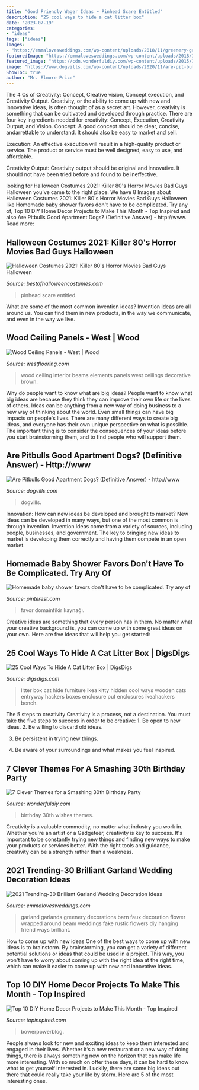 ```yaml
---
title: "Good Friendly Wager Ideas ~ Pinhead Scare Entitled"
description: "25 cool ways to hide a cat litter box"
date: "2023-07-19"
categories:
- "ideas"
tags: ["ideas"]
images:
- "https://emmalovesweddings.com/wp-content/uploads/2018/11/greenery-garland-wedding-decorations.jpg"
featuredImage: "https://emmalovesweddings.com/wp-content/uploads/2018/11/greenery-garland-wedding-decorations.jpg"
featured_image: "https://cdn.wonderfuldiy.com/wp-content/uploads/2015/12/30-Wishes.jpg"
image: "https://www.dogvills.com/wp-content/uploads/2020/11/are-pit-bulls-good-apartment-dogs-p.jpg"
ShowToc: true
author: "Mr. Elmore Price"
---
```



The 4 Cs of Creativity: Concept, Creative vision, Concept execution, and Creativity Output.
Creativity, or the ability to come up with new and innovative ideas, is often thought of as a secret art. However, creativity is something that can be cultivated and developed through practice. There are four key ingredients needed for creativity: Concept, Execution, Creativity Output, and Vision.
Concept: A good concept should be clear, concise, andarrettable to understand. It should also be easy to market and sell.

Execution: An effective execution will result in a high-quality product or service. The product or service must be well designed, easy to use, and affordable.

Creativity Output: Creativity output should be original and innovative. It should not have been tried before and found to be ineffective.

	

		
looking for Halloween Costumes 2021: Killer 80&#039;s Horror Movies Bad Guys Halloween you've came to the right place. We have 8 Images about Halloween Costumes 2021: Killer 80&#039;s Horror Movies Bad Guys Halloween like Homemade baby shower favors don&#039;t have to be complicated. Try any of, Top 10 DIY Home Decor Projects to Make This Month - Top Inspired and also Are Pitbulls Good Apartment Dogs? (Definitive Answer) - http://www. Read more:
		
    
## Halloween Costumes 2021: Killer 80&#039;s Horror Movies Bad Guys Halloween

<img loading=lazy src="https://1.bp.blogspot.com/-SMB0niz57V4/VAeGFIbPELI/AAAAAAAAMNo/rHSn4DDS4Rc/s1600/pinhead1.jpg" onerror="this.onerror=null;this.src='https://tse2.mm.bing.net/th?id=OIP.wd1kCbisG9qabWXb5z6_WQHaKR&amp;pid=15.1';" alt="Halloween Costumes 2021: Killer 80&#039;s Horror Movies Bad Guys Halloween">

_Source: bestofhalloweencostumes.com_

>pinhead scare entitled. 

	

What are some of the most common invention ideas?
Invention ideas are all around us. You can find them in new products, in the way we communicate, and even in the way we live.

    
## Wood Ceiling Panels - West | Wood

<img loading=lazy src="https://www.westflooring.com/wp-content/uploads/2020/09/wood-ceiling.jpg" onerror="this.onerror=null;this.src='https://tse2.mm.bing.net/th?id=OIP.gCQBqAXSHRLAKRWHLtOpzwHaJ4&amp;pid=15.1';" alt="Wood Ceiling Panels - West | Wood">

_Source: westflooring.com_

>wood ceiling interior beams elements panels west ceilings decorative brown. 

	

Why do people want to know what are big ideas?
People want to know what big ideas are because they think they can improve their own life or the lives of others. Ideas can be anything from a new way of doing business to a new way of thinking about the world. Even small things can have big impacts on people's lives. There are many different ways to create big ideas, and everyone has their own unique perspective on what is possible. The important thing is to consider the consequences of your ideas before you start brainstorming them, and to find people who will support them.

    
## Are Pitbulls Good Apartment Dogs? (Definitive Answer) - Http://www

<img loading=lazy src="https://www.dogvills.com/wp-content/uploads/2020/11/are-pit-bulls-good-apartment-dogs-p.jpg" onerror="this.onerror=null;this.src='https://tse2.mm.bing.net/th?id=OIP.ZRzPXUSHJt8jKwRvA6PpRwHaLH&amp;pid=15.1';" alt="Are Pitbulls Good Apartment Dogs? (Definitive Answer) - http://www">

_Source: dogvills.com_

>dogvills. 

	

Innovation: How can new ideas be developed and brought to market?
New ideas can be developed in many ways, but one of the most common is through invention. Invention ideas come from a variety of sources, including people, businesses, and government. The key to bringing new ideas to market is developing them correctly and having them compete in an open market.

    
## Homemade Baby Shower Favors Don&#039;t Have To Be Complicated. Try Any Of

<img loading=lazy src="https://i.pinimg.com/736x/14/7d/d0/147dd04fe599580b0510c84c6c2c4863.jpg" onerror="this.onerror=null;this.src='https://tse4.mm.bing.net/th?id=OIP.gKD7wNLqUG2zbWCUo6uWigHaPZ&amp;pid=15.1';" alt="Homemade baby shower favors don&#039;t have to be complicated. Try any of">

_Source: pinterest.com_

>favor domainfikir kaynağı. 

	

Creative ideas are something that every person has in them. No matter what your creative background is, you can come up with some great ideas on your own. Here are five ideas that will help you get started: 

    
## 25 Cool Ways To Hide A Cat Litter Box | DigsDigs

<img loading=lazy src="http://www.digsdigs.com/photos/cool-ways-to-hide-a-cat-litter-box-15.jpg" onerror="this.onerror=null;this.src='https://tse3.mm.bing.net/th?id=OIP.LdCeyUwqE9IfwujtUvLTHgHaE8&amp;pid=15.1';" alt="25 Cool Ways To Hide A Cat Litter Box | DigsDigs">

_Source: digsdigs.com_

>litter box cat hide furniture ikea kitty hidden cool ways wooden cats entryway hackers boxes enclosure put enclosures ikeahackers bench. 

	

The 5 steps to creativity
Creativity is a process, not a destination. You must take the five steps to success in order to be creative: 1. Be open to new ideas.
2. Be willing to discard old ideas.

3. Be persistent in trying new things.

4. Be aware of your surroundings and what makes you feel inspired.


    
## 7 Clever Themes For A Smashing 30th Birthday Party

<img loading=lazy src="https://cdn.wonderfuldiy.com/wp-content/uploads/2015/12/30-Wishes.jpg" onerror="this.onerror=null;this.src='https://tse2.mm.bing.net/th?id=OIP.5Ex57Df6f-NdQLJXwJhEAwHaLG&amp;pid=15.1';" alt="7 Clever Themes for a Smashing 30th Birthday Party">

_Source: wonderfuldiy.com_

>birthday 30th wishes themes. 

	

Creativity is a valuable commodity, no matter what industry you work in. Whether you're an artist or a Gadgeteer, creativity is key to success. It's important to be constantly trying new things and finding new ways to make your products or services better. With the right tools and guidance, creativity can be a strength rather than a weakness.

    
## 2021 Trending-30 Brilliant Garland Wedding Decoration Ideas

<img loading=lazy src="https://emmalovesweddings.com/wp-content/uploads/2018/11/greenery-garland-wedding-decorations.jpg" onerror="this.onerror=null;this.src='https://tse3.mm.bing.net/th?id=OIP.KC65NNqCzwjNWYHItF650QHaLH&amp;pid=15.1';" alt="2021 Trending-30 Brilliant Garland Wedding Decoration Ideas">

_Source: emmalovesweddings.com_

>garland garlands greenery decorations barn faux decoration flower wrapped around beam weddings fake rustic flowers diy hanging friend ways brilliant. 

	

How to come up with new ideas
One of the best ways to come up with new ideas is to brainstorm. By brainstorming, you can get a variety of different potential solutions or ideas that could be used in a project. This way, you won't have to worry about coming up with the right idea at the right time, which can make it easier to come up with new and innovative ideas.

    
## Top 10 DIY Home Decor Projects To Make This Month - Top Inspired

<img loading=lazy src="https://www.topinspired.com/wp-content/uploads/2018/02/Chicken-Wire-Photo-Frame.jpg" onerror="this.onerror=null;this.src='https://tse3.mm.bing.net/th?id=OIP.lWZPzqjFKItMtn-DRAQMLAHaLH&amp;pid=15.1';" alt="Top 10 DIY Home Decor Projects to Make This Month - Top Inspired">

_Source: topinspired.com_

>bowerpowerblog. 

	

People always look for new and exciting ideas to keep them interested and engaged in their lives. Whether it’s a new restaurant or a new way of doing things, there is always something new on the horizon that can make life more interesting. With so much on offer these days, it can be hard to know what to get yourself interested in. Luckily, there are some big ideas out there that could really take your life by storm. Here are 5 of the most interesting ones.

